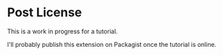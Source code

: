 # Post License

This is a work in progress for a tutorial.

I'll probably publish this extension on Packagist once the tutorial is online.
